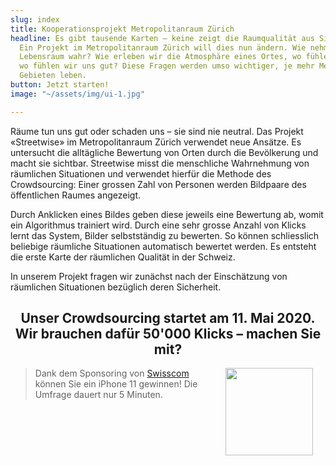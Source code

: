 ```yaml
---
slug: index
title: Kooperationsprojekt Metropolitanraum Zürich
headline: Es gibt tausende Karten – keine zeigt die Raumqualität aus Sicht der Bevölkerung.
  Ein Projekt im Metropolitanraum Zürich will dies nun ändern. Wie nehmen wir unseren
  Lebensraum wahr? Wie erleben wir die Atmosphäre eines Ortes, wo fühlen wir uns sicher,
  wo fühlen wir uns gut? Diese Fragen werden umso wichtiger, je mehr Menschen in städtischen
  Gebieten leben.
button: Jetzt starten!
image: "~/assets/img/ui-1.jpg"

---
```

Räume tun uns gut oder schaden uns – sie sind nie neutral. Das Projekt «Streetwise» im Metropolitanraum Zürich verwendet neue Ansätze. Es untersucht die alltägliche Bewertung von Orten durch die Bevölkerung und macht sie sichtbar. Streetwise misst die menschliche Wahrnehmung von räumlichen Situationen und verwendet hierfür die Methode des Crowdsourcing: Einer grossen Zahl von Personen werden Bildpaare des öffentlichen Raumes angezeigt.

Durch Anklicken eines Bildes geben diese jeweils eine Bewertung ab, womit ein Algorithmus trainiert wird. Durch eine sehr grosse Anzahl von Klicks lernt das System, Bilder selbstständig zu bewerten. So können schliesslich beliebige räumliche Situationen automatisch bewertet werden. Es entsteht die erste Karte der räumlichen Qualität in der Schweiz.

In unserem Projekt fragen wir zunächst nach der Einschätzung von räumlichen Situationen bezüglich deren Sicherheit.

<center>

## Unser Crowdsourcing startet am 11\. Mai 2020\. Wir brauchen dafür 50'000 Klicks – machen Sie mit?

</center>

> <img src="/logos/swisscom.jpg" align="right" width="140" hspace="20">

> Dank dem Sponsoring von [Swisscom](https://swisscom.ch) können Sie ein iPhone 11 gewinnen! Die Umfrage dauert nur 5 Minuten.